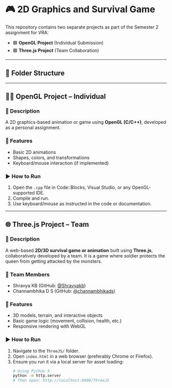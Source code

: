 # 🎮 2D Graphics and Survival Game

This repository contains two separate projects as part of the Semester 2 assignment for VRA:

- 🟦 **OpenGL Project** (Individual Submission)
- 🟩 **Three.js Project** (Team Collaboration)

---

## 📁 Folder Structure


---

## 🧑‍💻 OpenGL Project – Individual

### 🔸 Description
A 2D graphics-based animation or game using **OpenGL (C/C++)**, developed as a personal assignment.

### 🔹 Features
- Basic 2D animations
- Shapes, colors, and transformations
- Keyboard/mouse interaction (if implemented)

### ▶️ How to Run
1. Open the `.cpp` file in Code::Blocks, Visual Studio, or any OpenGL-supported IDE.
2. Compile and run.
3. Use keyboard/mouse as instructed in the code or documentation.

---

## 🌐 Three.js Project – Team

### 🔸 Description
A web-based **2D/3D survival game or animation** built using **Three.js**, collaboratively developed by a team. It is a game where soldier protects the queen from getting attacked by the monsters.

### 👥 Team Members

- Shravya KB       (GitHub: [@Shravyakb](https://github.com/Shravya-kb))
-  Channambhika D S (GitHub: [@channambhikads](https://github.com/channambhikads))

### 🔹 Features
- 3D models, terrain, and interactive objects
- Basic game logic (movement, collision, health, etc.)
- Responsive rendering with WebGL

### ▶️ How to Run
1. Navigate to the `ThreeJS/` folder.
2. Open `index.html` in a web browser (preferably Chrome or Firefox).
3. Ensure you run it via a local server for asset loading:
   ```bash
   # Using Python 3
   python -m http.server
   # Then open: http://localhost:8000/ThreeJS

